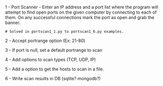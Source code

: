 1 - Port Scanner - Enter an IP address and a port list where the program will attempt to find open ports on the given computer by connecting to each of them. On any successful connections mark the port as open and grab the banner.
    
    # Solved in portscan1_1.py to portscan1_6.py examples. 
	
2 - Accept portrange option (Ex: 21-80)

3 - If port is null, set a default portrange to scan

4 - Add options to scan types (TCP, UDP, IP)

5 - Add a option to get the hosts to scan in a file.

6 - Write scan results in DB (sqlite? mongodb?)
